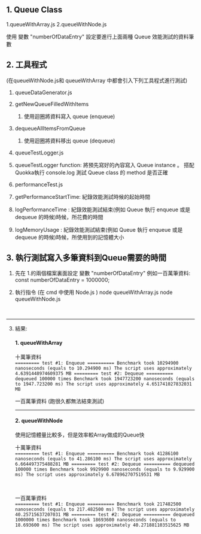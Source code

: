 
## 1. Queue Class

  1.queueWithArray.js
  2.queueWithNode.js

  使用 變數 "numberOfDataEntry" 設定要進行上面兩種 Queue 效能測試的資料筆數

## 2. 工具程式

(在queueWithNode.js和 queueWithArray 中都會引入下列工具程式進行測試)

1. queueDataGenerator.js
  1. getNewQueueFilledWithItems
     1. 使用迴圈將資料寫入 queue (enqueue)
  2. dequeueAllItemsFromQueue
     1. 使用迴圈將資料移出 queue (dequeue)

2. queueTestLogger.js
  3. queueTestLogger function: 將預先寫好的內容寫入 Queue instance 。 搭配Quokka執行 console.log 測試 Queue class 的 method 是否正確
   
3. performanceTest.js
  4. getPerformanceStartTime: 紀錄效能測試時候的起始時間
  5. logPerformanceTime : 紀錄效能測試結束(例如 Queue 執行 enqueue 或是 dequeue 的時候)時候，所花費的時間
  6. logMemoryUsage : 紀錄效能測試結束(例如 Queue 執行 enqueue 或是 dequeue 的時候)時候，所使用到的記憶體大小


## 3. 執行測試寫入多筆資料到Queue需要的時間
   1. 先在 1.的兩個檔案裏面設定 變數 "numberOfDataEntry"
      例如一百萬筆資料:  const numberOfDataEntry = 1000000;

   2. 執行指令 (在 cmd 中使用 Node.js )
      node queueWithArray.js
      node queueWithNode.js
      
      <br>
***
   3. 結果:
   
      #### 1. queueWithArray

      十萬筆資料
      <br>
      `
      ========= test #1: Enqueue ==========
      Benchmark took 10294900 nanoseconds (equals to 10.294900 ms)
      The script uses approximately 4.6391448974609375 MB
      ========= test #2: Dequeue ==========
      dequeued 100000 times
      Benchmark took 1947723200 nanoseconds (equals to 1947.723200 ms)
      The script uses approximately 4.651741027832031 MB
      `
   
      一百萬筆資料 (跑很久都無法結束測試)

      ***

      #### 2. queueWithNode
      使用記憶體量比較多，但是效率較Array做成的Queue快

      十萬筆資料 
      <br>
      `
      ========= test #1: Enqueue ==========
      Benchmark took 41286100 nanoseconds (equals to 41.286100 ms)
      The script uses approximately 6.664497375488281 MB
      ========= test #2: Dequeue ==========
      dequeued 100000 times
      Benchmark took 9929900 nanoseconds (equals to 9.929900 ms)
      The script uses approximately 6.678962707519531 MB
      `

      <br>

      一百萬筆資料
      <br>
      `
      ========= test #1: Enqueue ==========
      Benchmark took 217482500 nanoseconds (equals to 217.482500 ms)
      The script uses approximately 40.25715637207031 MB
      ========= test #2: Dequeue ==========
      dequeued 1000000 times
      Benchmark took 18693600 nanoseconds (equals to 18.693600 ms)
      The script uses approximately 40.271881103515625 MB
      `





